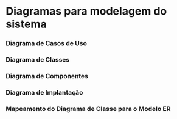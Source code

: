 
# Diagramas para modelagem do sistema
###  Diagrama de Casos de Uso
### Diagrama de Classes
### Diagrama de Componentes
### Diagrama de Implantação
### Mapeamento do Diagrama de Classe para o Modelo ER
